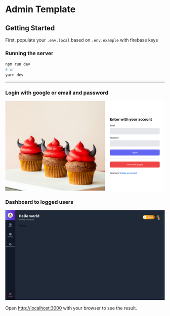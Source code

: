 # Admin Template

## Getting Started

First, populate your `.env.local` based on `.env.example` with firebase keys
### Running the server

```bash
npm run dev
# or
yarn dev
```

***

### Login with google or email and password
![#1Screenshot](./screenshot-login.png)

### Dashboard to logged users
![#2Screenshot](./screenshot-dashboard.png)


Open [http://localhost:3000](http://localhost:3000) with your browser to see the result.